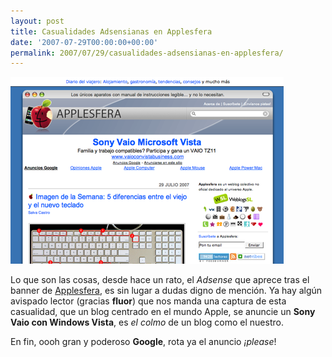 ```yaml
---
layout: post
title: Casualidades Adsensianas en Applesfera
date: '2007-07-29T00:00:00+00:00'
permalink: 2007/07/29/casualidades-adsensianas-en-applesfera/
---
```

<img class="centro_borde" src='/assets/zz3005d3e0.png' alt='Portada de Applesfera curiosa' />

Lo que son las cosas, desde hace un rato, el <em>Adsense</em> que aprece tras el banner de <a href="http://applesfera.com">Applesfera</a>, es sin lugar a dudas digno de mención. Ya hay algún avispado lector (gracias <strong>fluor</strong>) que nos manda una captura de esta casualidad, que un blog centrado en el mundo Apple, se anuncie un <strong>Sony Vaio con Windows Vista</strong>, es <em>el colmo</em> de un blog como el nuestro. 

En fin, oooh gran y poderoso <strong>Google</strong>, rota ya el anuncio <em>¡please</em>!
